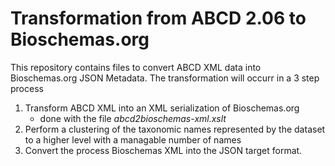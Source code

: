 # Transformation from ABCD 2.06 to Bioschemas.org
This repository contains files to convert ABCD XML data into Bioschemas.org JSON Metadata. The transformation will occurr in a 3 step process

1. Transform ABCD XML into an XML serialization of Bioschemas.org
	- done with the file *abcd2bioschemas-xml.xslt*
2. Perform a clustering of the taxonomic names represented by the dataset to a higher level with a managable number of names
3. Convert the process Bioschemas XML into the JSON target format.
